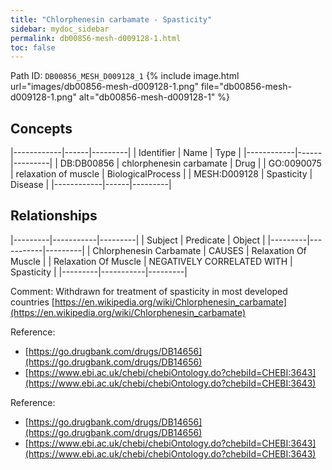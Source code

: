 ```yaml
---
title: "Chlorphenesin carbamate - Spasticity"
sidebar: mydoc_sidebar
permalink: db00856-mesh-d009128-1.html
toc: false 
---
```



Path ID: `DB00856_MESH_D009128_1`
{% include image.html url="images/db00856-mesh-d009128-1.png" file="db00856-mesh-d009128-1.png" alt="db00856-mesh-d009128-1" %}

## Concepts

|------------|------|---------|
| Identifier | Name | Type    |
|------------|------|---------|
| DB:DB00856 | chlorphenesin carbamate | Drug |
| GO:0090075 | relaxation of muscle | BiologicalProcess |
| MESH:D009128 | Spasticity | Disease |
|------------|------|---------|

## Relationships

|---------|-----------|---------|
| Subject | Predicate | Object  |
|---------|-----------|---------|
| Chlorphenesin Carbamate | CAUSES | Relaxation Of Muscle |
| Relaxation Of Muscle | NEGATIVELY CORRELATED WITH | Spasticity |
|---------|-----------|---------|

Comment: Withdrawn for treatment of spasticity in most developed countries [https://en.wikipedia.org/wiki/Chlorphenesin_carbamate](https://en.wikipedia.org/wiki/Chlorphenesin_carbamate)

Reference: 
  - [https://go.drugbank.com/drugs/DB14656](https://go.drugbank.com/drugs/DB14656)
  - [https://www.ebi.ac.uk/chebi/chebiOntology.do?chebiId=CHEBI:3643](https://www.ebi.ac.uk/chebi/chebiOntology.do?chebiId=CHEBI:3643)

Reference: 
  - [https://go.drugbank.com/drugs/DB14656](https://go.drugbank.com/drugs/DB14656)
  - [https://www.ebi.ac.uk/chebi/chebiOntology.do?chebiId=CHEBI:3643](https://www.ebi.ac.uk/chebi/chebiOntology.do?chebiId=CHEBI:3643)
